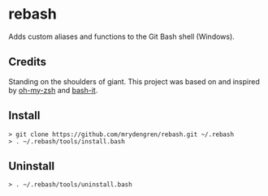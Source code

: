 # rebash

Adds custom aliases and functions to the Git Bash shell (Windows).

## Credits

Standing on the shoulders of giant. This project was based on and inspired by [oh-my-zsh](https://github.com/robbyrussell/oh-my-zsh) and [bash-it](https://github.com/revans/bash-it).

## Install

    > git clone https://github.com/mrydengren/rebash.git ~/.rebash
    > . ~/.rebash/tools/install.bash
    
## Uninstall

    > . ~/.rebash/tools/uninstall.bash
